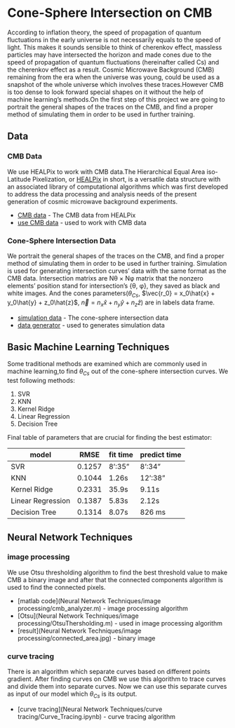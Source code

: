 # Cone-Sphere Intersection on CMB

According to inflation theory, the speed of propagation of quantum fluctuations in the early universe is not necessarily equals
to the speed of light. This makes it sounds sensible to think
of cherenkov effect, massless particles may have intersected the horizon and made
cones due to the speed of propagation of quantum fluctuations
(hereinafter called Cs) and the cherenkov effect as a result.
Cosmic Microwave Background (CMB) remaining from the era when the universe was young, could
be used as a snapshot of the whole universe which involves
these traces.However CMB is too dense to look forward special
shapes on it without the help of machine learning’s methods.On
the first step of this project we are going to portrait the general
shapes of the traces on the CMB, and find a proper method of
simulating them in order to be used in further training.

## Data
### CMB Data
We use HEALPix to work with CMB data.The Hierarchical Equal Area iso-Latitude Pixelization, or
[HEALPix](https://iopscience.iop.org/article/10.1086/427976/pdf) in short, is a versatile data structure with an associated library of computational algorithms which was first
developed to address the data processing and analysis needs of
the present generation of cosmic microwave background experiments.
* [CMB data](https://drive.google.com/drive/folders/1R_WOCLi3S2RIhC0V55duOmJIvfaydLs3?usp=sharing) - The CMB data from HEALPix
* [use CMB data](Data/CMB_data.ipynb) - used to work with CMB data 

### Cone-Sphere Intersection Data
We portrait the general shapes of the traces on the CMB, and find a proper method of
simulating them in order to be used in further training.
Simulation is used for generating intersection curves’
data with the same format as the CMB data.
Intersection matrixs are Nθ × Nφ matrix that the nonzero elements’ position stand for intersection’s {θ, φ}, they saved as black and white images.
And the cones parameters($`θ_{Cs}`$, $`\vec{r_0} = x_0\hat{x} + y_0\hat{y} + z_0\hat{z}`$, $`\vec{n} = n_x\hat{x} + n_y\hat{y} + n_z\hat{z}`$) are in labels data frame.  
* [simulation data](https://drive.google.com/drive/folders/1SMUGfrpntOBXg3y3lDTwlyd7YEId2fL3?usp=sharing) - The cone-sphere intersection data 
* [data generator](Data/Cone_sphere_intersection_curve_simulation.ipynb) - used to generates simulation data 

## Basic Machine Learning Techniques
Some traditional methods are examined which are commonly used in machine learning,to find $`θ_{Cs}`$ out of the cone-sphere intersection curves.
We test following methods:
1.  SVR
2.  KNN
3.  Kernel Ridge
4.  Linear Regression
5.  Decision Tree


Final table of parameters that are crucial for finding the best estimator:


| model | RMSE | fit time | predict time
| ------ | ------ | ------ | ------ |
| SVR | 0.1257 | 8’:35” | 8’:34” |
| KNN | 0.1044 | 1.26s | 12’:38” |
| Kernel Ridge | 0.2331 | 35.9s | 9.11s |
| Linear Regression | 0.1387 | 5.83s | 2.12s |
| Decision Tree | 0.1314 | 8.07s | 826 ms |

## Neural Network Techniques 
### image processing
We use Otsu thresholding algorithm to find the best threshold value to make CMB a binary image and after 
that the connected components algorithm is used to find the connected pixels. 


* [matlab code](Neural Network Techniques/image processing/cmb_analyzer.m) - image processing algorithm
* [Otsu](Neural Network Techniques/image processing/OtsuThersholding.m) - used in image processing algorithm 
* [result](Neural Network Techniques/image processing/connected_area.jpg) - binary image


### curve tracing
There is an algorithm which separate curves based on different points gradient. After finding curves on CMB we use this algorithm to trace curves and divide them into separate curves. Now we can use 
this separate curves as input of our model which $`θ_{Cs}`$ is its output. 

* [curve tracing](Neural Network Techniques/curve tracing/Curve_Tracing.ipynb) - curve tracing algorithm 

